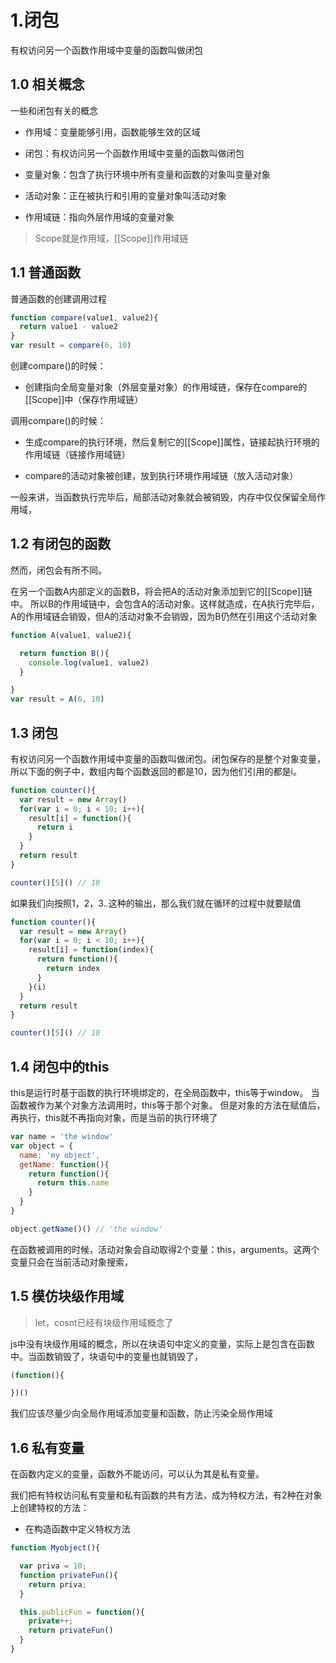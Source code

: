 
# 1.闭包
有权访问另一个函数作用域中变量的函数叫做闭包


## 1.0 相关概念
一些和闭包有关的概念
- 作用域：变量能够引用，函数能够生效的区域

- 闭包：有权访问另一个函数作用域中变量的函数叫做闭包

- 变量对象：包含了执行环境中所有变量和函数的对象叫变量对象

- 活动对象：正在被执行和引用的变量对象叫活动对象

- 作用域链：指向外层作用域的变量对象


> Scope就是作用域，[[Scope]]作用域链



## 1.1 普通函数
普通函数的创建调用过程

```js
function compare(value1, value2){
  return value1 - value2
}
var result = compare(6, 10)
```

创建compare()的时候：
- 创建指向全局变量对象（外层变量对象）的作用域链，保存在compare的[[Scope]]中（保存作用域链）

调用compare()的时候：
- 生成compare的执行环境，然后复制它的[[Scope]]属性，链接起执行环境的作用域链（链接作用域链）

- compare的活动对象被创建，放到执行环境作用域链（放入活动对象）

一般来讲，当函数执行完毕后，局部活动对象就会被销毁，内存中仅仅保留全局作用域，


## 1.2 有闭包的函数
然而，闭包会有所不同。

在另一个函数A内部定义的函数B，将会把A的活动对象添加到它的[[Scope]]链中。
所以B的作用域链中，会包含A的活动对象。这样就造成，在A执行完毕后，A的作用域链会销毁，但A的活动对象不会销毁，因为B仍然在引用这个活动对象
```js
function A(value1, value2){

  return function B(){
    console.log(value1, value2)
  }

}
var result = A(6, 10)
```






## 1.3 闭包

有权访问另一个函数作用域中变量的函数叫做闭包。闭包保存的是整个对象变量，所以下面的例子中，数组内每个函数返回的都是10，因为他们引用的都是i。
```js
function counter(){
  var result = new Array()
  for(var i = 0; i < 10; i++){
    result[i] = function(){
      return i
    }
  }
  return result
}

counter()[5]() // 10
```

如果我们向按照1，2，3..这种的输出，那么我们就在循环的过程中就要赋值
```js
function counter(){
  var result = new Array()
  for(var i = 0; i < 10; i++){
    result[i] = function(index){
      return function(){
        return index
      }
    }(i)
  }
  return result
}

counter()[5]() // 10
```




## 1.4 闭包中的this
this是运行时基于函数的执行环境绑定的，在全局函数中，this等于window。
当函数被作为某个对象方法调用时，this等于那个对象。
但是对象的方法在赋值后，再执行，this就不再指向对象，而是当前的执行环境了
```javascript
var name = 'the window'
var object = {
  name: 'my object',
  getName: function(){
    return function(){
      return this.name
    }
  }
}

object.getName()() // 'the window'

```
在函数被调用的时候，活动对象会自动取得2个变量：this，arguments。这两个变量只会在当前活动对象搜索，


## 1.5 模仿块级作用域
> let，cosnt已经有块级作用域概念了

js中没有块级作用域的概念，所以在块语句中定义的变量，实际上是包含在函数中。当函数销毁了，块语句中的变量也就销毁了，
```javascript
(function(){

})()
```
我们应该尽量少向全局作用域添加变量和函数，防止污染全局作用域





## 1.6 私有变量
在函数内定义的变量，函数外不能访问，可以认为其是私有变量。

我们把有特权访问私有变量和私有函数的共有方法，成为特权方法，有2种在对象上创建特权的方法：

- 在构造函数中定义特权方法
```js
function Myobject(){

  var priva = 10;
  function privateFun(){
    return priva;
  }

  this.publicFun = function(){
    private++;
    return privateFun()
  }
}
```

